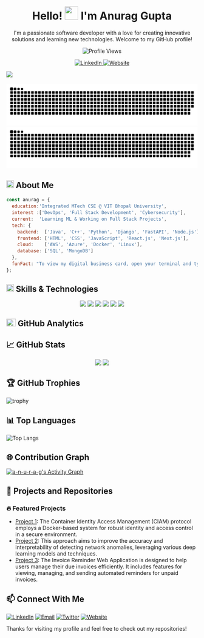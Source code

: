 <div align="center">

  <h1>Hello! <img src="https://media.giphy.com/media/hvRJCLFzcasrR4ia7z/giphy.gif" width="35px" height="35px"> I'm Anurag Gupta</h1>

  I'm a passionate software developer with a love for creating innovative solutions and learning new technologies. Welcome to my GitHub profile!

   ![Profile Views](https://komarev.com/ghpvc/?username=a-n-u-r-a-g&color=blue)
  
  <a href="https://www.linkedin.com/in/anuraggupta77/">
    <img src="https://img.shields.io/badge/LinkedIn-%230A66C2.svg?style=for-the-badge&logo=linkedin&logoColor=white" alt="LinkedIn">
  </a>
  <a href="https://a-n-u-r-a-g.github.io/portfolio/">
    <img src="https://img.shields.io/badge/Website-%23171717.svg?style=for-the-badge&logo=google-chrome&logoColor=white" alt="Website">
  </a>
  
</div>


![](https://raw.githubusercontent.com/a-n-u-r-a-g/output/github-contribution-grid-snake.svg)

 
![github contribution grid snake animation](https://raw.githubusercontent.com/platane/platane/output/github-contribution-grid-snake-dark.svg#gh-dark-mode-only)![github contribution grid snake animation](https://raw.githubusercontent.com/platane/platane/output/github-contribution-grid-snake.svg#gh-light-mode-only)
 

<h2 align="left">
  <img src="https://media2.giphy.com/media/QssGEmpkyEOhBCb7e1/giphy.gif?cid=ecf05e47a0n3gi1bfqntqmob8g9aid1oyj2wr3ds3mg700bl&rid=giphy.gif" width="20px" height="20px"> 
  About Me 
</h2>

```js
const anurag = {
  education:'Integrated MTech CSE @ VIT Bhopal University',
  interest :['DevOps', 'Full Stack Development', 'Cybersecurity'],
  current:  'Learning ML & Working on Full Stack Projects',
  tech: {
    backend:  ['Java', 'C++', 'Python', 'Django', 'FastAPI', 'Node.js'],
    frontend: ['HTML', 'CSS', 'JavaScript', 'React.js', 'Next.js'],
    cloud:    ['AWS', 'Azure', 'Docker', 'Linux'],
    database: ['SQL', 'MongoDB']
  },
  funFact: "To view my digital business card, open your terminal and type: 'npx anuraggupta' ✨",
};
```

<h2 align="left">
  <img src="https://media2.giphy.com/media/QssGEmpkyEOhBCb7e1/giphy.gif?cid=ecf05e47a0n3gi1bfqntqmob8g9aid1oyj2wr3ds3mg700bl&rid=giphy.gif" width="20px" height="20px">
  Skills & Technologies
</h2>

<div align="center">
  <img src="https://skillicons.dev/icons?i=java,python,js,html,css" />
  <img src="https://skillicons.dev/icons?i=react,next,threejs,tailwind,nodejs,express" />
  <img src="https://skillicons.dev/icons?i=aws,azure,docker,github,linux" />
  <img src="https://skillicons.dev/icons?i=flask,django,fastapi,postgresql,mysql,mongodb" />
  <img src="https://skillicons.dev/icons?i=tensorflow,pytorch,opencv" />
  <img src="https://skillicons.dev/icons?i=arduino,bash,discordjs,githubactions" />
</div>

<h2 align="left">
  <img src="https://media.giphy.com/media/iY8CRBdQXODJSCERIr/giphy.gif" width="25px" height="20px">
  GitHub Analytics
</h2>


## 📈 GitHub Stats

<div align="center">
  <img height="180em" src="https://github-readme-stats.vercel.app/api?username=a-n-u-r-a-g&show_icons=true&theme=radical&count_private=true" />
  <img height="180em" src="https://github-readme-streak-stats.herokuapp.com/?user=a-n-u-r-a-g&theme=radical" />
</div>

## 🏆 GitHub Trophies

![trophy](https://github-profile-trophy.vercel.app/?username=a-n-u-r-a-g&theme=onedark&row=1&column=6)

## 📊 Top Languages

![Top Langs](https://github-readme-stats.vercel.app/api/top-langs/?username=a-n-u-r-a-g&layout=compact&theme=radical&langs_count=8)

  ## 🌐 Contribution Graph

<a href="https://github.com/a-n-u-r-a-g/github-readme-activity-graph"><img alt="a-n-u-r-a-g's Activity Graph" src="https://github-readme-activity-graph.vercel.app/graph/?username=a-n-u-r-a-g&bg_color=1F222E&color=F8D866&line=F85D7F&point=FFFFFF&hide_border=true" /></a>

## 🎯 Projects and Repositories

### 🔥 Featured Projects
- [Project 1](https://github.com/a-n-u-r-a-g/CIAM): The Container Identity Access Management (CIAM) protocol employs a Docker-based system for robust identity and access control in a secure environment.
- [Project 2](https://github.com/a-n-u-r-a-g/IDS_through_ML_and_DL): This approach aims to improve the accuracy and interpretability of detecting network anomalies, leveraging various deep learning models and techniques.
- [Project 3](https://github.com/a-n-u-r-a-g/Invoice-Mate): The Invoice Reminder Web Application is designed to help users manage their due invoices efficiently. It includes features for viewing, managing, and sending automated reminders for unpaid invoices.

## 📫 Connect With Me

[![LinkedIn](https://img.shields.io/badge/-LinkedIn-0077B5?style=flat&logo=linkedin&logoColor=white)](https://www.linkedin.com/in/anuraggupta77/)
[![Email](https://img.shields.io/badge/-Email-D14836?style=flat&logo=gmail&logoColor=white)](mailto:anuraggupt9406@gmail.com)
[![Twitter](https://img.shields.io/badge/-Twitter-1DA1F2?style=flat&logo=twitter&logoColor=white)](https://x.com/AnuragG05560767)
[![Website](https://img.shields.io/badge/-Website-000000?style=flat&logo=google-chrome&logoColor=white)](https://a-n-u-r-a-g.github.io/portfolio/)

 

Thanks for visiting my profile and feel free to check out my repositories!

